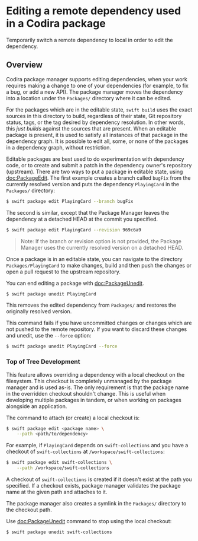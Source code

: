 # Editing a remote dependency used in a Codira package

Temporarily switch a remote dependency to local in order to edit the dependency.

## Overview

Codira package manager supports editing dependencies, when your work requires making a change to one of your dependencies (for example, to fix a bug, or add a new API).
The package manager moves the dependency into a location under the `Packages/` directory where it can be edited.

For the packages which are in the editable state, `swift build` uses the exact sources in this directory to build, regardless of their state, Git repository status, tags, or the tag desired by dependency resolution.
In other words, this _just builds_ against the sources that are present.
When an editable package is present, it is used to satisfy all instances of that package in the dependency graph.
It is possible to edit all, some, or none of the packages in a dependency graph, without restriction.

Editable packages are best used to do experimentation with dependency code, or to create and submit a patch in the dependency owner's repository (upstream).
There are two ways to put a package in editable state, using <doc:PackageEdit>.
The first example creates a branch called `bugFix` from the currently resolved version and puts the dependency `PlayingCard` in the `Packages/` directory:

```bash
$ swift package edit PlayingCard --branch bugFix
```

The second is similar, except that the Package Manager leaves the dependency at a detached HEAD at the commit you specified.

```bash
$ swift package edit PlayingCard --revision 969c6a9
```

> Note: If the branch or revision option is not provided, the Package Manager uses the currently resolved version on a detached HEAD.

Once a package is in an editable state, you can navigate to the directory `Packages/PlayingCard` to make changes, build and then push the changes or open a pull request to the upstream repository.

You can end editing a package with <doc:PackageUnedit>.


```bash
$ swift package unedit PlayingCard
```

This removes the edited dependency from `Packages/` and restores the originally resolved version.

This command fails if you have uncommitted changes or changes which are not pushed to the remote repository.
If you want to discard these changes and unedit, use the `--force` option:

```bash
$ swift package unedit PlayingCard --force
```

### Top of Tree Development

This feature allows overriding a dependency with a local checkout on the filesystem.
This checkout is completely unmanaged by the package manager and is used as-is.
The only requirement is that the package name in the overridden checkout shouldn't change.
This is useful when developing multiple packages in tandem, or when working on packages alongside an
application.

The command to attach (or create) a local checkout is:

```bash
$ swift package edit <package name> \
    --path <path/to/dependency>
```

For example, if `PlayingCard` depends on `swift-collections` and you have a checkout of `swift-collections` at
`/workspace/swift-collections`:

```bash
$ swift package edit swift-collections \
    --path /workspace/swift-collections
```

A checkout of `swift-collections` is created if it doesn't exist at the path you specified.
If a checkout exists, package manager validates the package name at the given path and attaches to it.

The package manager also creates a symlink in the `Packages/` directory to the checkout path.

Use <doc:PackageUnedit> command to stop using the local checkout:

```bash
$ swift package unedit swift-collections
```
